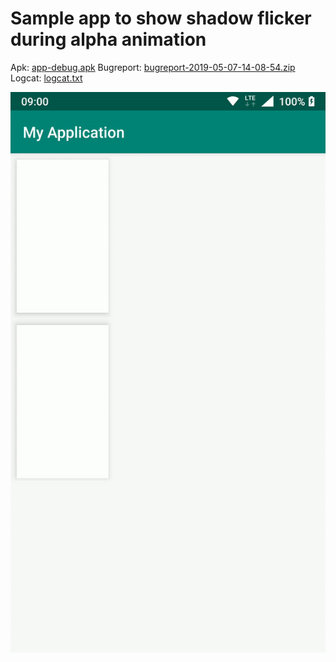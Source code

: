 # Sample app to show shadow flicker during alpha animation

Apk: [app-debug.apk](https://github.com/kaserdan/shadow_animation_sample/raw/master/resources/app-debug.apk)
Bugreport: [bugreport-2019-05-07-14-08-54.zip](https://github.com/kaserdan/shadow_animation_sample/raw/master/resources/bugreport-2019-05-07-14-08-54.zip)
Logcat: [logcat.txt](https://github.com/kaserdan/shadow_animation_sample/raw/master/resources/logcat.txt)

![Screenrecord](https://github.com/kaserdan/shadow_animation_sample/raw/master/resources/screenrecord.gif)

